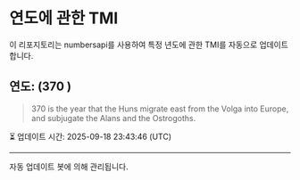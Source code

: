 
# 연도에 관한 TMI

이 리포지토리는 numbersapi를 사용하여 특정 년도에 관한 TMI를 자동으로 업데이트합니다.

## 연도: (370 )
> 370 is the year that the Huns migrate east from the Volga into Europe, and subjugate the Alans and the Ostrogoths.

⏳ 업데이트 시간: 2025-09-18 23:43:46 (UTC)

---
자동 업데이트 봇에 의해 관리됩니다.
